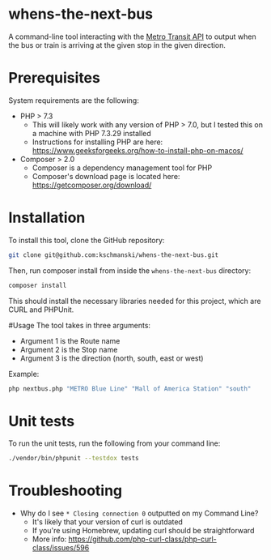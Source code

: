 # whens-the-next-bus
A command-line tool interacting with the [Metro Transit API](https://svc.metrotransit.org/swagger/index.html) to output when the bus or train is arriving at the given stop in the given direction.

# Prerequisites
System requirements are the following:
* PHP > 7.3 
  * This will likely work with any version of PHP > 7.0, but I tested this on a machine with PHP 7.3.29 installed 
  * Instructions for installing PHP are here: https://www.geeksforgeeks.org/how-to-install-php-on-macos/
* Composer > 2.0
  * Composer is a dependency management tool for PHP
  * Composer's download page is located here: https://getcomposer.org/download/
# Installation
To install this tool, clone the GitHub repository:
```bash
git clone git@github.com:kschmanski/whens-the-next-bus.git
```

Then, run composer install from inside the `whens-the-next-bus` directory:
```bash
composer install
```
This should install the necessary libraries needed for this project, which are CURL and PHPUnit.

#Usage
The tool takes in three arguments:
* Argument 1 is the Route name
* Argument 2 is the Stop name
* Argument 3 is the direction (north, south, east or west)

Example:
```bash
php nextbus.php "METRO Blue Line" "Mall of America Station" "south"
```
# Unit tests
To run the unit tests, run the following from your command line:
```bash
./vendor/bin/phpunit --testdox tests
```

# Troubleshooting
* Why do I see `* Closing connection 0` outputted on my Command Line?
  * It's likely that your version of curl is outdated
  * If you're using Homebrew, updating curl should be straightforward
  * More info: https://github.com/php-curl-class/php-curl-class/issues/596

